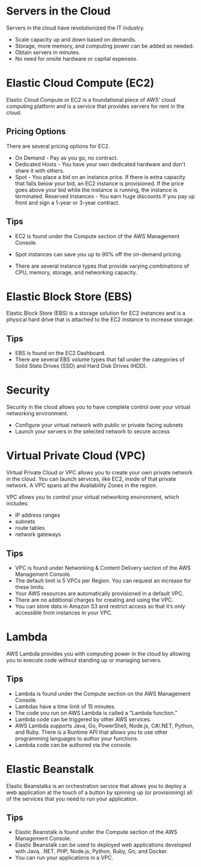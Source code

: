 # Servers in the Cloud
Servers in the cloud have revolutionized the IT industry.

- Scale capacity up and down based on demands.
- Storage, more memory, and computing power can be added as needed.
- Obtain servers in minutes.
- No need for onsite hardware or capital expenses.

# Elastic Cloud Compute (EC2)
Elastic Cloud Compute or EC2 is a foundational piece of AWS' cloud computing platform and is a service that provides servers for rent in the cloud.

## Pricing Options
There are several pricing options for EC2.

- On Demand - Pay as you go, no contract.
- Dedicated Hosts - You have your own dedicated hardware and don't share it with others.
- Spot - You place a bid on an instance price. If there is extra capacity that falls below your bid, an EC2 instance is provisioned. If the price goes above your bid while the instance is running, the instance is terminated.
Reserved Instances - You earn huge discounts if you pay up front and sign a 1-year or 3-year contract.
## Tips
- EC2 is found under the Compute section of the AWS Management Console.

- Spot instances can save you up to 90% off the on-demand pricing.

- There are several instance types that provide varying combinations of CPU, memory, storage, and networking capacity.

# Elastic Block Store (EBS)

Elastic Block Store (EBS) is a storage solution for EC2 instances and is a physical hard drive that is attached to the EC2 instance to increase storage.
## Tips
- EBS is found on the EC2 Dashboard.
- There are several EBS volume types that fall under the categories of Solid State Drives (SSD) and Hard Disk Drives (HDD).

# Security
Security in the cloud allows you to have complete control over your virtual networking environment. 
- Configure your virtual network with public or private facing subnets
- Launch your servers in the selected network to secure access

# Virtual Private Cloud (VPC)
Virtual Private Cloud or VPC allows you to create your own private network in the cloud. You can launch services, like EC2, inside of that private network. A VPC spans all the Availability Zones in the region.

VPC allows you to control your virtual networking environment, which includes:
- IP address ranges
- subnets
- route tables
- network gateways
## Tips
- VPC is found under Networking & Content Delivery section of the AWS Management Console.
- The default limit is 5 VPCs per Region. You can request an increase for these limits.
- Your AWS resources are automatically provisioned in a default VPC.
- There are no additional charges for creating and using the VPC.
- You can store data in Amazon S3 and restrict access so that it’s only accessible from instances in your VPC.

# Lambda
AWS Lambda provides you with computing power in the cloud by allowing you to execute code without standing up or managing servers. 
## Tips
- Lambda is found under the Compute section on the AWS Management Console.
- Lambdas have a time limit of 15 minutes.
- The code you run on AWS Lambda is called a “Lambda function.”
- Lambda code can be triggered by other AWS services.
- AWS Lambda supports Java, Go, PowerShell, Node.js, C#/.NET, Python, and Ruby. There is a Runtime API that allows you to use other programming languages to author your functions. 
- Lambda code can be authored via the console.

# Elastic Beanstalk
Elastic Beanstalks is an orchestration service that allows you to deploy a web application at the touch of a button by spinning up (or provisioning) all of the services that you need to run your application.
## Tips
- Elastic Beanstalk is found under the Compute section of the AWS Management Console.
- Elastic Beanstalk can be used to deployed web applications developed with Java, .NET, PHP, Node.js, Python, Ruby, Go, and Docker.
- You can run your applications in a VPC.
